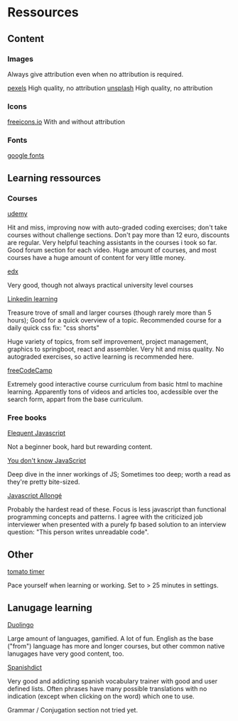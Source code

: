 # Ressources

## Content

### Images

Always give attribution even when no attribution is required.

[pexels](https://pexels.com) High quality, no attribution
[unsplash](https://unsplash.com) High quality, no attribution

### Icons

[freeicons.io](https://freeicons.io/) With and without attribution

### Fonts

[google fonts](https://fonts.google.com)

## Learning ressources

### Courses

[udemy](https://udemy.com) 

Hit and miss, improving now with auto-graded coding exercises; don't take courses without challenge sections. Don't pay more than 12 euro, discounts are regular. Very helpful teaching assistants in the courses i took so far. Good forum section for each video. Huge amount of courses, and most courses have a huge amount of content for very little money.

[edx](https://edx.org) 

Very good, though not always practical university level courses

[Linkedin learning](https://www.linkedin.com/learning/)  

Treasure trove of small and larger courses (though rarely more than 5 hours); Good for a quick overview of a topic. Recommended course for a daily quick css fix: "css shorts"

Huge variety of topics, from self improvement, project management, graphics to springboot, react and assembler. Very hit and miss quality. No autograded exercises, so active learning is recommended here.

[freeCodeCamp](https://www.freecodecamp.org/)

Extremely good interactive course curriculum from basic html to machine learning. Apparently tons of videos and articles too, acdessible over the search form, appart from the base curriculum.

### Free books

[Elequent Javascript](https://eloquentjavascript.net/)

Not a beginner book, hard but rewarding content.

[You don't know JavaScript](https://github.com/getify/You-Dont-Know-JS) 

Deep dive in the inner workings of JS; Sometimes too deep; worth a read as they're pretty bite-sized.

[Javascript Allongé](https://leanpub.com/javascriptallongesix/read)

Probably the hardest read of these. Focus is less javascript than functional programming concepts and patterns. I agree with the criticized job interviewer when presented with a purely fp based solution to an interview question: "This person writes unreadable code".


## Other

[tomato timer](https://tomato-timer.com/)

Pace yourself when learning or working. Set to > 25 minutes in settings.

## Lanugage learning

[Duolingo](https://duolingo.com)

Large amount of languages, gamified. A lot of fun. English as the base ("from") language has more and longer courses, but other common native lanugages have very good content, too.

[Spanishdict](https://www.spanishdict.com/)

Very good and addicting spanish vocabulary trainer with good and user defined lists. Often phrases have many possible translations with no indication (except when clicking on the word) which one to use.

Grammar / Conjugation section not tried yet.


